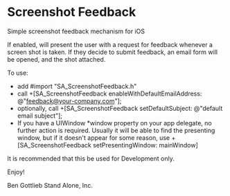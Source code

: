 Screenshot Feedback
===================

Simple screenshot feedback mechanism for iOS


If enabled, will present the user with a request for feedback whenever a screen shot is taken. If they decide to submit feedback, an email form will be opened, and the shot attached.



To use:

- add #import "SA_ScreenshotFeedback.h"
- call +[SA_ScreenshotFeedback enableWithDefaultEmailAddress: @"<feedback@your-company.com>"];
- optionally, call +[SA_ScreenshotFeedback setDefaultSubject: @"default email subject"];
- If you have a UIWindow *window property on your app delegate, no further action is required. Usually it will be able to find the presenting window, but if it doesn't appear for some reason, use +[SA_ScreenshotFeedback setPresentingWindow: mainWindow]

It is recommended that this be used for Development only.


Enjoy!

Ben Gottlieb
Stand Alone, Inc.



